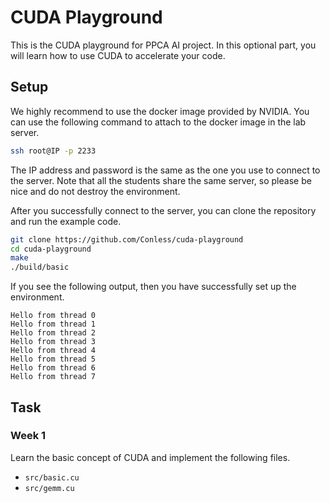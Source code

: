 # CUDA Playground

This is the CUDA playground for PPCA AI project. In this optional part, you will learn how to use CUDA to accelerate your code.

## Setup

We highly recommend to use the docker image provided by NVIDIA. You can use the following command to attach to the docker image in the lab server.

```bash
ssh root@IP -p 2233
```

The IP address and password is the same as the one you use to connect to the server. Note that all the students share the same server, so please be nice and do not destroy the environment.

After you successfully connect to the server, you can clone the repository and run the example code.

```bash
git clone https://github.com/Conless/cuda-playground
cd cuda-playground
make
./build/basic
```

If you see the following output, then you have successfully set up the environment.

```
Hello from thread 0
Hello from thread 1
Hello from thread 2
Hello from thread 3
Hello from thread 4
Hello from thread 5
Hello from thread 6
Hello from thread 7
```

## Task
### Week 1

Learn the basic concept of CUDA and implement the following files.
- `src/basic.cu`
- `src/gemm.cu`
